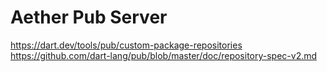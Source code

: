 # Aether Pub Server

https://dart.dev/tools/pub/custom-package-repositories
https://github.com/dart-lang/pub/blob/master/doc/repository-spec-v2.md
